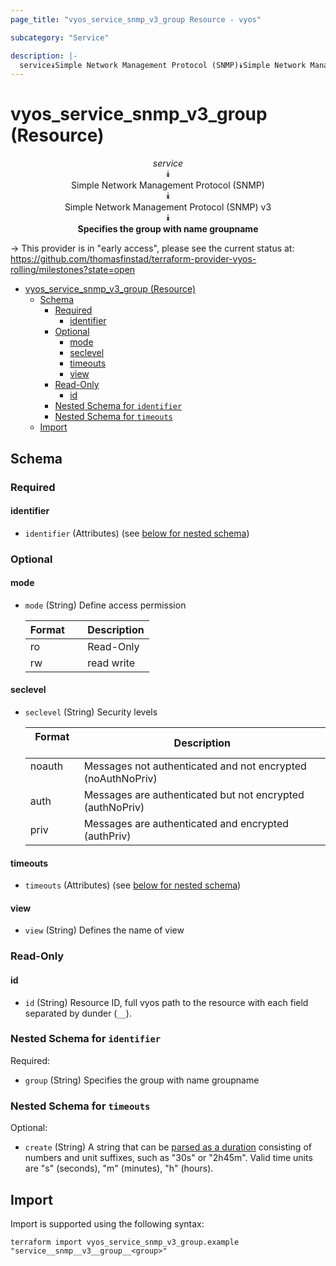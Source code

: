 ```yaml
---
page_title: "vyos_service_snmp_v3_group Resource - vyos"

subcategory: "Service"

description: |-
  service⯯Simple Network Management Protocol (SNMP)⯯Simple Network Management Protocol (SNMP) v3⯯Specifies the group with name groupname
---
```


# vyos_service_snmp_v3_group (Resource)
<center>

*service*  
⯯  
Simple Network Management Protocol (SNMP)  
⯯  
Simple Network Management Protocol (SNMP) v3  
⯯  
**Specifies the group with name groupname**


</center>

-> This provider is in "early access", please see the current status at: https://github.com/thomasfinstad/terraform-provider-vyos-rolling/milestones?state=open

<!--TOC-->

- [vyos_service_snmp_v3_group (Resource)](#vyos_service_snmp_v3_group-resource)
  - [Schema](#schema)
    - [Required](#required)
      - [identifier](#identifier)
    - [Optional](#optional)
      - [mode](#mode)
      - [seclevel](#seclevel)
      - [timeouts](#timeouts)
      - [view](#view)
    - [Read-Only](#read-only)
      - [id](#id)
    - [Nested Schema for `identifier`](#nested-schema-for-identifier)
    - [Nested Schema for `timeouts`](#nested-schema-for-timeouts)
  - [Import](#import)

<!--TOC-->

<!-- schema generated by tfplugindocs -->
## Schema

### Required

#### identifier
- `identifier` (Attributes) (see [below for nested schema](#nestedatt--identifier))

### Optional

#### mode
- `mode` (String) Define access permission

    |  Format  &emsp;|  Description  |
    |----------|---------------|
    |  ro      &emsp;|  Read-Only    |
    |  rw      &emsp;|  read write   |
#### seclevel
- `seclevel` (String) Security levels

    |  Format  &emsp;|  Description                                                  |
    |----------|---------------------------------------------------------------|
    |  noauth  &emsp;|  Messages not authenticated and not encrypted (noAuthNoPriv)  |
    |  auth    &emsp;|  Messages are authenticated but not encrypted (authNoPriv)    |
    |  priv    &emsp;|  Messages are authenticated and encrypted (authPriv)          |
#### timeouts
- `timeouts` (Attributes) (see [below for nested schema](#nestedatt--timeouts))
#### view
- `view` (String) Defines the name of view

### Read-Only

#### id
- `id` (String) Resource ID, full vyos path to the resource with each field separated by dunder (`__`).

<a id="nestedatt--identifier"></a>
### Nested Schema for `identifier`

Required:

- `group` (String) Specifies the group with name groupname


<a id="nestedatt--timeouts"></a>
### Nested Schema for `timeouts`

Optional:

- `create` (String) A string that can be [parsed as a duration](https://pkg.go.dev/time#ParseDuration) consisting of numbers and unit suffixes, such as &#34;30s&#34; or &#34;2h45m&#34;. Valid time units are &#34;s&#34; (seconds), &#34;m&#34; (minutes), &#34;h&#34; (hours).

## Import

Import is supported using the following syntax:

```shell
terraform import vyos_service_snmp_v3_group.example "service__snmp__v3__group__<group>"
```
